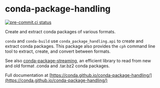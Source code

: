# conda-package-handling

[![pre-commit.ci status](https://results.pre-commit.ci/badge/github/conda/conda-package-handling/main.svg)](https://results.pre-commit.ci/latest/github/conda/conda-package-handling/main)

Create and extract conda packages of various formats.

`conda` and `conda-build` use `conda_package_handling.api` to create and extract
conda packages. This package also provides the `cph` command line tool to
extract, create, and convert between formats.

See also
[conda-package-streaming](https://conda.github.io/conda-package-streaming), an
efficient library to read from new and old format .conda and .tar.bz2 conda
packages.

Full documentation at [https://conda.github.io/conda-package-handling/](https://conda.github.io/conda-package-handling/)

